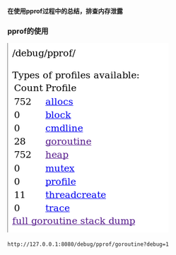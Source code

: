 **在使用pprof过程中的总结，排查内存泄露**

### pprof的使用
![web界面图](../../../.local/static/2020/8/4/Snipaste_2020-09-03_11-17-28.1599103068236.png)

`http://127.0.0.1:8080/debug/pprof/goroutine?debug=1`